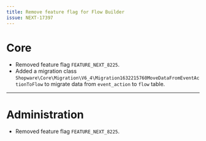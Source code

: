 ```yaml
---
title: Remove feature flag for Flow Builder
issue: NEXT-17397
---
```

# Core
* Removed feature flag `FEATURE_NEXT_8225`.
* Added a migration class `Shopware\Core\Migration\V6_4\Migration1632215760MoveDataFromEventActionToFlow` to migrate data from `event_action` to `flow` table. 
___
# Administration
* Removed feature flag `FEATURE_NEXT_8225`.

